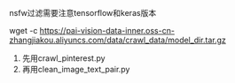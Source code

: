 nsfw过滤需要注意tensorflow和keras版本

wget -c https://pai-vision-data-inner.oss-cn-zhangjiakou.aliyuncs.com/data/crawl_data/model_dir.tar.gz

1. 先用crawl_pinterest.py
2. 再用clean_image_text_pair.py